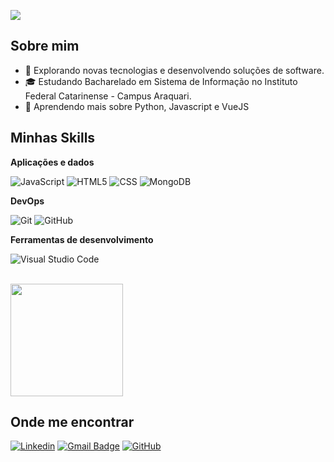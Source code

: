 ![](https://komarev.com/ghpvc/?username=lluissf&color=006bed)

## Sobre mim

- 🤔 Explorando novas tecnologias e desenvolvendo soluções de software.
- 🎓 Estudando Bacharelado em Sistema de Informação no Instituto Federal Catarinense - Campus Araquari.
- 🌱 Aprendendo mais sobre Python, Javascript e VueJS

## Minhas Skills

**Aplicações e dados**

![JavaScript](https://img.shields.io/badge/-JavaScript-333333?style=flat&logo=javascript)
![HTML5](https://img.shields.io/badge/-HTML5-333333?style=flat&logo=HTML5)
![CSS](https://img.shields.io/badge/-CSS-333333?style=flat&logo=CSS3&logoColor=1572B6)
![MongoDB](https://img.shields.io/badge/-MongoDB-333333?style=flat&logo=mongodb)

**DevOps**

![Git](https://img.shields.io/badge/-Git-333333?style=flat&logo=git)
![GitHub](https://img.shields.io/badge/-GitHub-333333?style=flat&logo=github)

**Ferramentas de desenvolvimento**

![Visual Studio Code](https://img.shields.io/badge/-Visual%20Studio%20Code-333333?style=flat&logo=visual-studio-code&logoColor=007ACC)

<br/>

<a href="https://github.com/lluissf" title="Perfil do Luís">
  <img height="180em" src="https://github-readme-stats.vercel.app/api?username=lluissf&theme=dracula&show_icons=true" />
</a>

## Onde me encontrar

[![Linkedin](https://img.shields.io/badge/-Luís_Felipe-blue?style=flat-square&logo=Linkedin&logoColor=white&link=LINK-DO-SEU-LINKEDIN)](https://www.linkedin.com/in/luis-felipe-ferreira-da-silva-20b6bb2bb/)
[![Gmail Badge](https://img.shields.io/badge/-luis.felipe.ferreira.da.silva.if@gmail.com-006bed?style=flat-square&logo=Gmail&logoColor=white&link=mailto:SEU-EMAIL)](mailto:luis.felipe.ferreira.da.silva.if@gmail.com)
[![GitHub](https://img.shields.io/github/followers/iuricode?label=follow&style=social)](https://github.com/lluissf)
